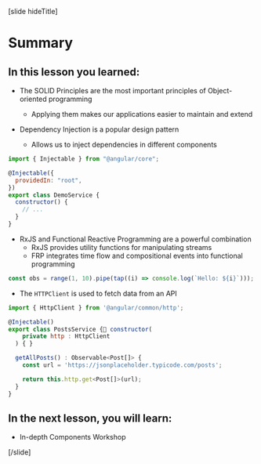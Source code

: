 [slide hideTitle]

# Summary

## In this lesson you learned:

- The SOLID Principles are the most important principles of Object-oriented programming 
  - Applying them makes our applications easier to maintain and extend

- Dependency Injection is a popular design pattern
  - Allows us to inject dependencies in different components

```js
import { Injectable } from "@angular/core";

@Injectable({
  providedIn: "root",
})
export class DemoService {
  constructor() {
    // ...
  }
}
```

- RxJS and Functional Reactive Programming are a powerful combination
  - RxJS provides utility functions for manipulating streams
  - FRP integrates time flow and compositional events into functional programming

```js
const obs = range(1, 10).pipe(tap((i) => console.log(`Hello: ${i}`)));
```

- The `HTTPClient` is used to fetch data from an API

```js
import { HttpClient } from '@angular/common/http';

@Injectable()
export class PostsService { constructor(
    private http : HttpClient
  ) { }

  getAllPosts() : Observable<Post[]> {
    const url = 'https://jsonplaceholder.typicode.com/posts';

    return this.http.get<Post[]>(url);
  }
}
```

## In the next lesson, you will learn:

- In\-depth Components Workshop

[/slide]
